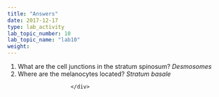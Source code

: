 ```yaml
---
title: "Answers"
date: 2017-12-17
type: lab_activity
lab_topic_number: 10
lab_topic_name: "lab10"
weight: 
---
```

<div class="entrybody">
						
<ol>
<li>What are the cell junctions in the stratum spinosum? <em>Desmosomes</em></li>
<li>Where are the melanocytes located? <em>Stratum basale</em></li>
</ol>


						
						
						</div>